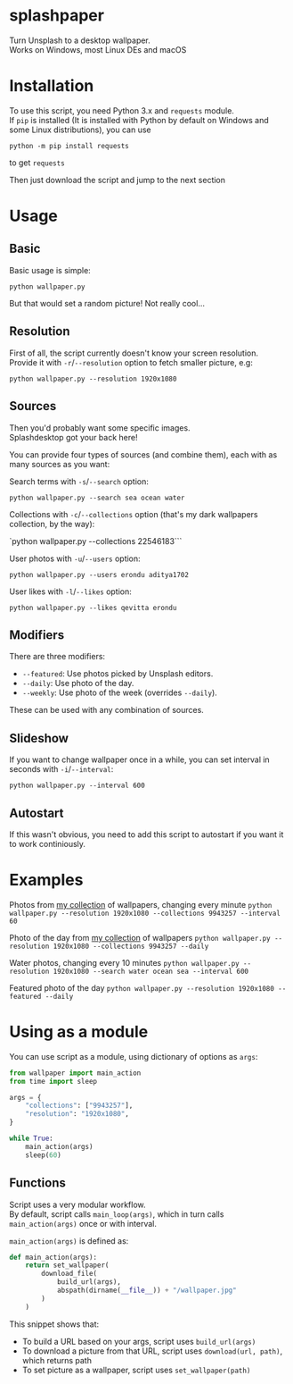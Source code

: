 # splashpaper

Turn Unsplash to a desktop wallpaper.    
Works on Windows, most Linux DEs and macOS

# Installation

To use this script, you need Python 3.x and `requests` module.    
If `pip` is installed (It is installed with Python by default on Windows and some Linux distributions), you can use

`python -m pip install requests`

to get `requests`

Then just download the script and jump to the next section

# Usage

## Basic

Basic usage is simple:

`python wallpaper.py`

But that would set a random picture! Not really cool...

## Resolution

First of all, the script currently doesn't know your screen resolution.    
Provide it with `-r`/`--resolution` option to fetch smaller picture, e.g:

`python wallpaper.py --resolution 1920x1080`

## Sources

Then you'd probably want some specific images.    
Splashdesktop got your back here!    

You can provide four types of sources (and combine them), each with as many sources as you want:

Search terms with `-s`/`--search` option:

`python wallpaper.py --search sea ocean water`

Collections with `-c`/`--collections` option (that's my dark wallpapers collection, by the way):

`python wallpaper.py --collections 22546183```

User photos with `-u`/`--users` option:

`python wallpaper.py --users erondu aditya1702`

User likes with `-l`/`--likes` option:

`python wallpaper.py --likes qevitta erondu`

## Modifiers

There are three modifiers:

- `--featured`: Use photos picked by Unsplash editors.
- `--daily`: Use photo of the day. 
- `--weekly`: Use photo of the week (overrides `--daily`).

These can be used with any combination of sources.

## Slideshow

If you want to change wallpaper once in a while, you can set interval in seconds with `-i`/`--interval`:

`python wallpaper.py --interval 600`

## Autostart

If this wasn't obvious, you need to add this script to autostart if you want it to work continiously.

# Examples

Photos from [my collection](https://unsplash.com/collections/9943257/wallpapers) of wallpapers, changing every minute
`python wallpaper.py --resolution 1920x1080 --collections 9943257 --interval 60`

Photo of the day from [my collection](https://unsplash.com/collections/9943257/wallpapers) of wallpapers
`python wallpaper.py --resolution 1920x1080 --collections 9943257 --daily`

Water photos, changing every 10 minutes
`python wallpaper.py --resolution 1920x1080 --search water ocean sea --interval 600`

Featured photo of the day
`python wallpaper.py --resolution 1920x1080 --featured --daily`

# Using as a module

You can use script as a module, using dictionary of options as `args`:

```python
from wallpaper import main_action
from time import sleep

args = {
    "collections": ["9943257"],
    "resolution": "1920x1080",
}

while True:
    main_action(args)
    sleep(60)

```

## Functions
Script uses a very modular workflow.    
By default, script calls `main_loop(args)`, which in turn calls `main_action(args)` once or with interval.

`main_action(args)` is defined as:

```python
def main_action(args):
    return set_wallpaper(
        download_file(
            build_url(args), 
            abspath(dirname(__file__)) + "/wallpaper.jpg"
        )
    )
```

This snippet shows that:

- To build a URL based on your args, script uses `build_url(args)`
- To download a picture from that URL, script uses `download(url, path)`, which returns path
- To set picture as a wallpaper, script uses `set_wallpaper(path)`

